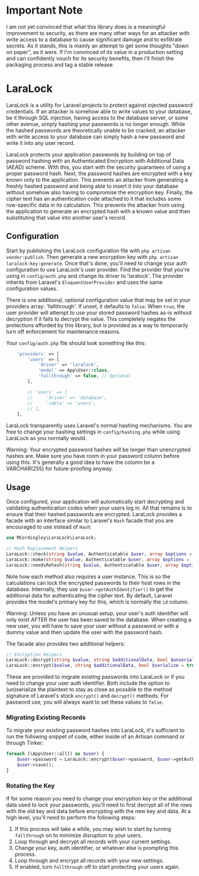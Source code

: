 # Important Note

I am not yet convinced that what this library does is a meaningful improvement to security, as there are many other ways
for an attacker with write access to a database to cause significant damage and to exfiltrate secrets. As it stands,
this is mainly an attempt to get some thoughts "down on paper", as it were. If I'm convinced of its value in a production
setting and can confidently vouch for its security benefits, then I'll finish the packaging process and tag a stable
release.

# LaraLock

LaraLock is a utility for Laravel projects to protect against injected password credentials. If an attacker is somehow
able to write values to your database, be it through SQL injection, having access to the database server, or some other
avenue, simply hashing your passwords is no longer enough. While the hashed passwords are theoretically unable to be
cracked, an attacker with write access to your database can simply hash a new password and write it into any user record.

LaraLock protects your application passwords by building on top of password hashing with an Authenticated Encryption
with Additional Data (AEAD) scheme. With this, you start with the security guarantees of using a proper password hash.
Next, the password hashes are encrypted with a key known only to the application. This prevents an attacker from
generating a freshly hashed password and being able to insert it into your database without somehow also having to
compromise the encryption key. Finally, the cipher text has an authentication code attached to it that includes some
row-specific data in its calculation. This prevents the attacker from using the application to generate an encrypted
hash with a known value and then substituting that value into another user's record.

## Configuration

Start by publishing the LaraLock configuration file with `php artisan vendor:publish`. Then generate a new encryption
key with `php artisan laralock:key:generate`. Once that's done, you'll need to change your auth configuration to use
LaraLock's user provider. Find the provider that you're using in `config/auth.php` and change its driver to 'laralock'.
The provider inherits from Laravel's `EloquentUserProvider` and uses the same configuration values.

There is one additional, optional configuration value that may be set in your providers array: 'fallthrough'. If unset,
it defaults to `false`. When `true`, the user provider will attempt to use your stored password hashes as-is without
decryption if it fails to decrypt the value. This completely negates the protections afforded by this library, but is
provided as a way to temporarily turn off enforcement for maintenance reasons.

Your `config/auth.php` file should look something like this:

```php
    'providers' => [
        'users' => [
            'driver' => 'laralock',
            'model' => App\User::class,
            'fallthrough' => false, // Optional
        ],

        // 'users' => [
        //     'driver' => 'database',
        //     'table' => 'users',
        // ],
    ],
```

LaraLock transparently uses Laravel's normal hashing mechanisms. You are free to change your hashing settings in
`config/hashing.php` while using LaraLock as you normally would.

Warning: Your encrypted password hashes will be longer than unencrypted hashes are. Make sure you have room in your
password column before using this. It's generally a good idea to have the column be a VARCHAR(255) for future-proofing
anyway.

## Usage

Once configured, your application will automatically start decrypting and validating authentication codes when your
users log in. All that remains is to ensure that their hashed passwords are encrypted. LaraLock provides a facade with
an interface similar to Laravel's `Hash` facade that you are encouraged to use instead of `Hash`:

```php
use MCordingley\LaraLock\LaraLock;

// Hash Replacement Helpers
LaraLock::check(string $value, Authenticatable $user, array $options = [])
LaraLock::make(string $value, Authenticatable $user, array $options = [])
LaraLock::needsRehash(string $value, Authenticatable $user, array $options = [])
```

Note how each method also requires a user instance. This is so the calculations can lock the encrypted passwords to
their host rows in the database. Internally, they use `$user->getAuthIdentifier()` to get the additional data for
authenticating the cipher text. By default, Laravel provides the model's primary key for this, which is normally the `id` column.

Warning: Unless you have an unusual setup, your user's auth identifier will only exist AFTER the user has been saved to
the database. When creating a new user, you will have to save your user without a password or with a dummy value and
then update the user with the password hash.

The facade also provides two additional helpers:

```php
// Encryption Helpers
LaraLock::decrypt(string $value, string $additionalData, bool $unserialize = true)
LaraLock::encrypt($value, string $additionalData, bool $serialize = true)
```

These are provided to migrate existing passwords into LaraLock or if you need to change your user auth identifier. Both
include the option to (un)serialize the plaintext to stay as close as possible to the method signature of Laravel's
stock `encrypt()` and `decrypt()` methods. For password use, you will always want to set these values to `false`.

### Migrating Existing Records

To migrate your existing password hashes into LaraLock, it's sufficient to run the following snippet of code, either
inside of an Artisan command or through Tinker:

```php
foreach (\App\User::all() as $user) {
    $user->password = LaraLock::encrypt($user->password, $user->getAuthIdentifier(), false);
    $user->save();
}
```

### Rotating the Key

If for some reason you need to change your encryption key or the additional data used to lock your passwords, you'll
need to first decrypt all of the rows with the old key and data before encrypting with the new key and data. At a high
level, you'll need to perform the following steps:

1. If this process will take a while, you may wish to start by turning `fallthrough` on to minimize disruption to your
   users.
2. Loop through and decrypt all records with your current settings.
3. Change your key, auth identifier, or whatever else is prompting this process.
4. Loop through and encrypt all records with your new settings.
5. If enabled, turn `fallthrough` off to start protecting your users again.